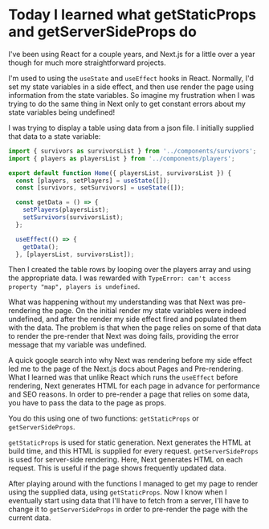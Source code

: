 # Today I learned what getStaticProps and getServerSideProps do

I've been using React for a couple years, and Next.js for a little over a year though for much more straightforward projects.

I'm used to using the `useState` and `useEffect` hooks in React. Normally, I'd set my state variables in a side effect, and then use render the page using information from the state variables. So imagine my frustration when I was trying to do the same thing in Next only to get constant errors about my state variables being undefined!

I was trying to display a table using data from a json file. I initially supplied that data to a state variable:

```js
import { survivors as survivorsList } from '../components/survivors';
import { players as playersList } from '../components/players';

export default function Home({ playersList, survivorsList }) {
  const [players, setPlayers] = useState([]);
  const [survivors, setSurvivors] = useState([]);

  const getData = () => {
    setPlayers(playersList);
    setSurvivors(survivorsList);
  };

  useEffect(() => {
    getData();
  }, [playersList, survivorsList]);

```

Then I created the table rows by looping over the players array and using the appropriate data. I was rewarded with `TypeError: can't access property "map", players is undefined`.

What was happening without my understanding was that Next was pre-rendering the page. On the initial render my state variables were indeed undefined, and after the render my side effect fired and populated them with the data. The problem is that when the page relies on some of that data to render the pre-render that Next was doing fails, providing the error message that my variable was undefined.

A quick google search into why Next was rendering before my side effect led me to the page of the Next.js docs about Pages and Pre-rendering. What I learned was that unlike React which runs the `useEffect` before rendering, Next generates HTML for each page in advance for performance and SEO reasons. In order to pre-render a page that relies on some data, you have to pass the data to the page as props.

You do this using one of two functions: `getStaticProps` or `getServerSideProps`.

`getStaticProps` is used for static generation. Next generates the HTML at build time, and this HTML is supplied for every request. `getServerSideProps` is used for server-side rendering. Here, Next generates HTML on each request. This is useful if the page shows frequently updated data.

After playing around with the functions I managed to get my page to render using the supplied data, using `getStaticProps`. Now I know when I eventually start using data that I'll have to fetch from a server, I'll have to change it to `getServerSideProps` in order to pre-render the page with the current data.
